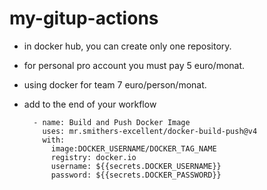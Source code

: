 # my-gitup-actions

- in docker hub, you can create only one repository. 

- for personal pro account you must pay 5 euro/monat.

- using docker for team 7 euro/person/monat.

- add to the end of your workflow
        
        - name: Build and Push Docker Image
          uses: mr.smithers-excellent/docker-build-push@v4
          with:
            image:DOCKER_USERNAME/DOCKER_TAG_NAME
            registry: docker.io
            username: ${{secrets.DOCKER_USERNAME}}
            password: ${{secrets.DOCKER_PASSWORD}}
